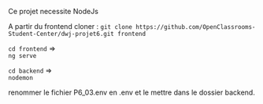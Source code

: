 Ce projet necessite NodeJs

A partir du frontend cloner : `git clone https://github.com/OpenClassrooms-Student-Center/dwj-projet6.git frontend`

`cd frontend` =>  
`ng serve`  

`cd backend` =>  
`nodemon`  

renommer le fichier P6_03.env en .env et le mettre dans le dossier backend.

